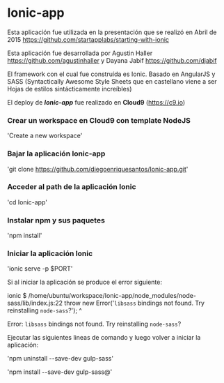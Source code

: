 # Ionic-app

Esta aplicación fue utilizada en la presentación que se realizó en Abril de 2015 https://github.com/startapplabs/starting-with-ionic 

Esta aplicación fue desarrollada por Agustin Haller https://github.com/agustinhaller y Dayana Jabif https://github.com/djabif

El framework con el cual fue construída es Ionic. Basado en AngularJS y SASS (Syntactically Awesome Style Sheets que en castellano viene a ser Hojas de estilos sintácticamente increíbles)

El deploy de **_Ionic-app_** fue realizado en **Cloud9** (https://c9.io)

### Crear un workspace en Cloud9 con template NodeJS
'Create a new workspace'

### Bajar la aplicación Ionic-app
'git clone https://github.com/diegoenriquesantos/Ionic-app.git'

### Acceder al path de la aplicación Ionic
'cd Ionic-app'

### Instalar npm y sus paquetes
'npm install'

### Iniciar la aplicación Ionic
'ionic serve -p $PORT'

Si al iniciar la aplicación se produce el error siguiente:

ionic $ /home/ubuntu/workspace/Ionic-app/node_modules/node-sass/lib/index.js:22
    throw new Error('`libsass` bindings not found. Try reinstalling `node-sass`?');
    ^

Error: `libsass` bindings not found. Try reinstalling `node-sass`?

Ejecutar las siguientes lineas de comando y luego volver a iniciar la aplicación:

'npm uninstall --save-dev gulp-sass'

'npm install --save-dev gulp-sass@'



